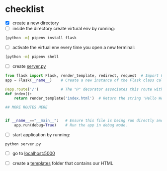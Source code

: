 # checklist

- [x] create a new directory
- [ ] inside the directory create virtural env by running:

```bash
[python -m] pipenv install flask
```

- [ ] activate the virtual env every time you open a new terminal:

```bash
[python -m] pipenv shell 
```

- [ ] create [server.py](server.py)

```py
from flask import Flask, render_template, redirect, request  # Import Flask to allow us to create our app
app = Flask(__name__)    # Create a new instance of the Flask class called "app"

@app.route('/')          # The "@" decorator associates this route with the function immediately following
def index():
    return render_template('index.html')  # Return the string 'Hello World!' as a response

## MORE ROUTES HERE 


if __name__=="__main__":   # Ensure this file is being run directly and not from a different module    
    app.run(debug=True)    # Run the app in debug mode.
```

- [ ] start application by running:

```
python server.py
```

- [ ] go to [localhost:5000](http://localhost:5000/)

- [ ] create a [templates](templates/index.html) folder that contains our HTML
<!-- 1. mkdir dojosurvey
2. cd dojosurvey
3. pipenv shell
4. pipenv install PyMySQL flask
5. make server.py file
6. server.py contents:
from flask import Flask
app = Flask(__name__)
@app.route('/')
def hello_world():
    return 'Hello World!'
if __name__ == "__main__":
    app.run(debug=True)
7. python server.py
8. mkdir templates
9. create index.html
10. text an h1 rendering at "/" -->
